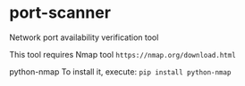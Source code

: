 # port-scanner
Network port availability verification tool

This tool requires
Nmap tool
`https://nmap.org/download.html`

python-nmap
To install it, execute:
`pip install python-nmap`


